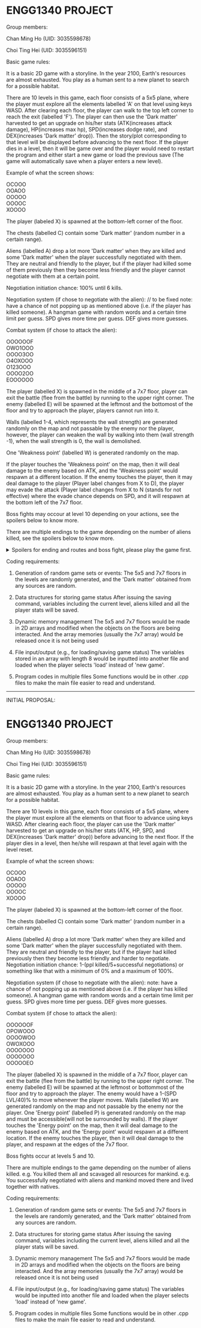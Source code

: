 # ENGG1340 PROJECT

Group members:

Chan Ming Ho (UID: 3035598678)

Choi Ting Hei (UID: 3035596151)

Basic game rules:

It is a basic 2D game with a storyline. In the year 2100, Earth's resources are almost exhausted. You play as a human sent to a new planet to search for a possible habitat.

There are 10 levels in this game, each floor consists of a 5x5 plane, where the player must explore all the elements labelled 'A' on that level using keys WASD. After clearing each floor, the player can walk to the top left corner to reach the exit (labelled 'F'). The player can then use the 'Dark matter' harvested to get an upgrade on his/her stats (ATK(increases attack damage), HP(increases max hp), SPD(increases dodge rate), and DEX(increases 'Dark matter' drop)). Then the story/plot corresponding to that level will be displayed before advancing to the next floor. If the player dies in a level, then it will be game over and the player would need to restart the program and either start a new game or load the previous save (The game will automatically save when a player enters a new level).

Example of what the screen shows:

OCOOO  
OOAOO  
OOOOO  
OOOOC  
XOOOO

The player (labeled X) is spawned at the bottom-left corner of the floor.

The chests (labelled C) contain some 'Dark matter' (random number in a certain range).

Aliens (labelled A) drop a lot more 'Dark matter' when they are killed and some 'Dark matter' when the player successfully negotiated with them. They are neutral and friendly to the player, but if the player had killed some of them previously then they become less friendly and the player cannot negotiate with them at a certain point.

Negotiation initiation chance: 100% until 6 kills.

Negotiation system (if chose to negotiate with the alien): // to be fixed
note: have a chance of not popping up as mentioned above (i.e. if the player has killed someone).
A hangman game with random words and a certain time limit per guess.
SPD gives more time per guess.
DEF gives more guesses.

Combat system (if chose to attack the alien):

OOOOOOF  
OWO1OOO  
OOOO3OO  
O4OXOOO  
O123OOO  
OOOO2OO  
EOOOOOO

The player (labelled X) is spawned in the middle of a 7x7 floor, player can exit the battle (flee from the battle) by running to the upper right corner.
The enemy (labelled E) will be spawned at the leftmost and the bottomost of the floor and try to approach the player, players cannot run into it.

Walls (labelled 1-4, which represents the wall strength) are generated randomly on the map and not passable by the enemy nor the player, however, the player can weaken the wall by walking into them (wall strength -1), when the wall strength is 0, the wall is demolished.

One 'Weakness point' (labelled W) is generated randomly on the map.

If the player touches the 'Weakness point' on the map, then it will deal damage to the enemy based on ATK, and the 'Weakness point' would respawn at a different location.
If the enemy touches the player, then it may deal damage to the player (Player label changes from X to D), the player may evade the attack (Player label changes from X to N (stands for not effective) where the evade chance depends on SPD, and it will respawn at the bottom left of the 7x7 floor.

Boss fights may occour at level 10 depending on your actions, see the spoilers below to know more.

There are multiple endings to the game depending on the number of aliens killed, see the spoilers below to know more.

<details>
<summary>Spoilers for ending and routes and boss fight, please play the game first.</summary>
 
ending 1: friendly human (you killed no one and happy ending)
ending 2: Not so friendly human (you killed some and imprisoned the others)
ending 3: inhuman (you killed all of them)
 
Boss fight:
Occurs when the player has killed at least 1 alien. The boss gains more strength (His HP++ and Your Karma--) depending on your actions: How many aliens have you killed & have you killed her daughter.
Walls are changed into Spikes On The Ground (Labelled U, stands for Under), The boss cannot pass, but the player can step on it to break it but it will deal damage to the player.
The enemy gains 1 attack range.
The enemy will break the obstacle in its way after 1 turn when it is stuck.
The weakness points of the boss changes location every 10 turns when not touched.
New mechanic-karma will be introduced. Karma with a value of 2-6 (more kills-less kills) will be generated. Each turn that player moves horizontally: karma--. When karma reaches 0, the player's HP will start to drain. Move vertically or break a spike to reset karma.

Nerfs to the boss in the fight:
Now the boss can step on the weakness point instead of just the player.
The boss will be stunned for 3 turns when weakness point is being stepped on.

When you killed every alien:

Weakness points moves away from the player every 2 turns.


</details>

Coding requirements:

1. Generation of random game sets or events:
The 5x5 and 7x7 floors in the levels are randomly generated, and the 'Dark matter' obtained from any sources are random.

2. Data structures for storing game status
After issuing the saving command, variables including the current level, aliens killed and all the player stats will be saved.

3. Dynamic memory management
The 5x5 and 7x7 floors would be made in 2D arrays and modified when the objects on the floors are being interacted. And the array memories (usually the 7x7 array) would be released once it is not being used

4. File input/output (e.g., for loading/saving game status)
The variables stored in an array with length 8 would be inputted into another file and loaded when the player selects 'load' instead of 'new game'.
 
5. Program codes in multiple files
Some functions would be in other .cpp files to make the main file easier to read and understand.

-----------------------------------------------------------------------------------------------------------------------
INITIAL PROPOSAL:

# ENGG1340 PROJECT

Group members:

Chan Ming Ho (UID: 3035598678)

Choi Ting Hei (UID: 3035596151)

Basic game rules:

It is a basic 2D game with a storyline. In the year 2100, Earth's resources are almost exhausted. You play as a human sent to a new planet to search for a possible habitat.

There are 10 levels in this game, each floor consists of a 5x5 plane, where the player must explore all the elements on that floor to advance using keys WASD. After clearing each floor, the player can use the 'Dark matter' harvested to get an upgrade on his/her stats (ATK, HP, SPD, and DEX(increases 'Dark matter' drop)) before advancing to the next floor. If the player dies in a level, then he/she will respawn at that level again with the level reset.

Example of what the screen shows:

OCOOO  
OOAOO  
OOOOO  
OOOOC  
XOOOO

The player (labeled X) is spawned at the bottom-left corner of the floor.

The chests (labelled C) contain some 'Dark matter' (random number in a certain range).

Aliens (labelled A) drop a lot more 'Dark matter' when they are killed and some 'Dark matter' when the player successfully negotiated with them. They are neutral and friendly to the player, but if the player had killed previously then they become less friendly and harder to negotiate.
Negotiation initiation chance: 1-(ppl killed/5+successful negotiations) or something like that with a minimum of 0% and a maximum of 100%.

Negotiation system (if chose to negotiate with the alien):
note: have a chance of not popping up as mentioned above (i.e. if the player has killed someone).
A hangman game with random words and a certain time limit per guess.
SPD gives more time per guess.
DEF gives more guesses.

Combat system (if chose to attack the alien):

OOOOOOF  
OPOWOOO  
OOOOWOO  
OWOXOOO  
OOOOOOO  
OOOOOOO  
OOOOOEO

The player (labelled X) is spawned in the middle of a 7x7 floor, player can exit the battle (flee from the battle) by running to the upper right corner.
The enemy (labelled E) will be spawned at the leftmost or bottommost of the floor and try to approach the player. The enemy would have a 1-(SPD LVL/40)% to move whenever the player moves.
Walls (labelled W) are generated randomly on the map and not passable by the enemy nor the player.
One 'Energy point' (labelled P) is generated randomly on the map and must be accessible(will not be surrounded by walls).
If the player touches the 'Energy point' on the map, then it will deal damage to the enemy based on ATK, and the 'Energy point' would respawn at a different location.
If the enemy touches the player, then it will deal damage to the player, and respawn at the edges of the 7x7 floor.

Boss fights occur at levels 5 and 10.

There are multiple endings to the game depending on the number of aliens killed.
e.g. You killed them all and scavaged all resources for mankind.
e.g. You successfully negotiated with aliens and mankind moved there and lived together with natives.

Coding requirements:

1. Generation of random game sets or events:
The 5x5 and 7x7 floors in the levels are randomly generated, and the 'Dark matter' obtained from any sources are random.

2. Data structures for storing game status
After issuing the saving command, variables including the current level, aliens killed and all the player stats will be saved.

3. Dynamic memory management
The 5x5 and 7x7 floors would be made in 2D arrays and modified when the objects on the floors are being interacted. And the array memories (usually the 7x7 array) would be released once it is not being used

4. File input/output (e.g., for loading/saving game status)
The variables would be inputted into another file and loaded when the player selects 'load' instead of 'new game'.
 
5. Program codes in multiple files
Some functions would be in other .cpp files to make the main file easier to read and understand.



